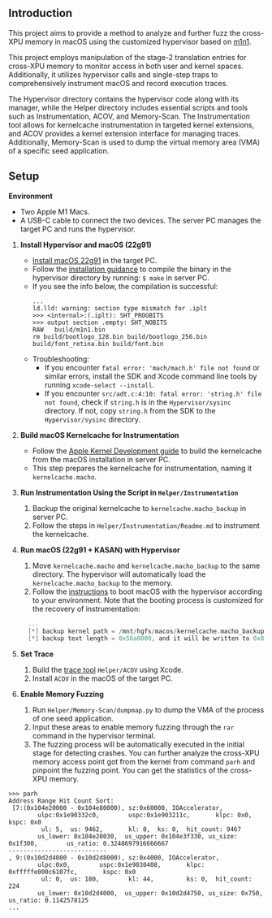 ## Introduction

This project aims to provide a method to analyze and further fuzz the cross-XPU memory in macOS using the customized hypervisor based on [m1n1](https://github.com/AsahiLinux/m1n1).

This project employs manipulation of the stage-2 translation entries for cross-XPU memory to monitor access in both user and kernel spaces. Additionally, it utilizes hypervisor calls and single-step traps to comprehensively instrument macOS and record execution traces.

The Hypervisor directory contains the hypervisor code along with its manager, while the Helper directory includes essential scripts and tools such as Instrumentation, ACOV, and Memory-Scan. The Instrumentation tool allows for kernelcache instrumentation in targeted kernel extensions, and ACOV provides a kernel extension interface for managing traces. Additionally, Memory-Scan is used to dump the virtual memory area (VMA) of a specific seed application.

## Setup

**Environment**

- Two Apple M1 Macs.
- A USB-C cable to connect the two devices. The server PC manages the target PC and runs the hypervisor.

1. **Install Hypervisor and macOS (22g91)**

   - [Install macOS 22g91](https://support.apple.com/en-us/102662) in the target PC.
   - Follow the [installation guidance](https://github.com/AsahiLinux/m1n1) to compile the binary in the hypervisor directory by running: `$ make` in server PC.
   - If you see the info below, the compilation is successful:
     ```shell
     ...
     ld.lld: warning: section type mismatch for .iplt
     >>> <internal>:(.iplt): SHT_PROGBITS
     >>> output section .empty: SHT_NOBITS
     RAW   build/m1n1.bin
     rm build/bootlogo_128.bin build/bootlogo_256.bin build/font_retina.bin build/font.bin
     ```
   - Troubleshooting:
     - If you encounter `fatal error: 'mach/mach.h' file not found` or similar errors, install the SDK and Xcode command line tools by running `xcode-select --install`.
     - If you encounter `src/adt.c:4:10: fatal error: 'string.h' file not found`, check if `string.h` is in the `Hypervisor/sysinc` directory. If not, copy `string.h` from the SDK to the `Hypervisor/sysinc` directory.
2. **Build macOS Kernelcache for Instrumentation**

   - Follow the [Apple Kernel Development guide](https://kernelshaman.blogspot.com/2021/02/building-xnu-for-macos-112-intel-apple.html) to build the kernelcache from the macOS installation in server PC.
   - This step prepares the kernelcache for instrumentation, naming it `kernelcache.macho`.
3. **Run Instrumentation Using the Script in `Helper/Instrumentation`**

   1. Backup the original kernelcache to `kernelcache.macho_backup` in server PC.
   2. Follow the steps in `Helper/Instrumentation/Readme.md` to instrument the kernelcache.
4. **Run macOS (22g91 + KASAN) with Hypervisor**

   1. Move `kernelcache.macho` and `kernelcache.macho_backup` to the same directory. The hypervisor will automatically load the `kernelcache.macho_backup` to the memory.
   2. Follow the [instructions](https://github.com/AsahiLinux/docs/wiki/m1n1%3AUser-Guide) to boot macOS with the hypervisor according to your environment. Note that the booting process is customized for the recovery of instrumentation:

   ```c
     ...
     [*] backup kernel path = /mnt/hgfs/macos/kernelcache.macho_backup
     [*] backup text length = 0x56a0000, and it will be written to 0x80e000000, so the top addr will be 0x8136a0000
   ```
5. **Set Trace**

   1. Build the [trace tool](Helper/ACOV/) `Helper/ACOV` using Xcode.
   2. Install `ACOV` in the macOS of the target PC.
6. **Enable Memory Fuzzing**

   1. Run `Helper/Memory-Scan/dumpmap.py` to dump the VMA of the process of one seed application.
   2. Input these areas to enable memory fuzzing through the `rar` command in the hypervisor terminal.
   3. The fuzzing process will be automatically executed in the initial stage for detecting crashes. You can further analyze the cross-XPU memory access point got from the kernel from command `parh` and pinpoint the fuzzing point. You can get the statistics of the cross-XPU memory.

```shell
>>> parh
Address Range Hit Count Sort:
 [7:(0x104e20000 - 0x104e80000), sz:0x60000, IOAccelerator, 
        ulpc:0x1e90332c0,        uspc:0x1e903211c,       klpc: 0x0,      kspc: 0x0
         ul: 5,  us: 9462,       kl: 0,  ks: 0,  hit_count: 9467
        us_lower: 0x104e20030,  us_upper: 0x104e3f330, us_size: 0x1f300,        us_ratio: 0.3248697916666667
---------------------------
, 9:(0x10d2d4000 - 0x10d2d8000), sz:0x4000, IOAccelerator, 
        ulpc:0x0,        uspc:0x1e9030408,       klpc: 0xfffffe000c6107fc,       kspc: 0x0
         ul: 0,  us: 180,        kl: 44,         ks: 0,  hit_count: 224
        us_lower: 0x10d2d4000,  us_upper: 0x10d2d4750, us_size: 0x750,  us_ratio: 0.1142578125
...
```
